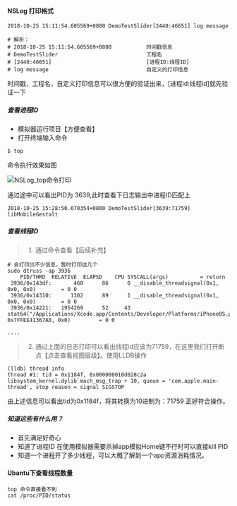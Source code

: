 #### NSLog 打印格式

```
2018-10-25 15:11:54.605569+0800 DemoTestSlider[2440:46651] log message

# 解析：
# 2018-10-25 15:11:54.605569+0800			时间戳信息
# DemoTestSlider							工程名
# [2440:46651]								[进程ID:线程ID]
# log message								自定义的打印信息
```



时间戳，工程名，自定义打印信息可以很方便的验证出来，[进程id:线程id]就先验证一下

##### 查看进程ID

* 模拟器运行项目【方便查看】
* 打开终端输入命令

```
$ top 
```

命令执行效果如图

![NSLog_top命令打印](https://linfengwenyou.github.io/images/2018-10-25-top_images.png)

通过途中可以看出PID为 3639,此时查看下日志输出中进程ID匹配上

```
2018-10-25 15:28:50.670354+0800 DemoTestSlider[3639:71759] libMobileGestalt 
```



##### 查看线程ID

> 1. 通过命令查看【后续补充】

```
# 会打印出不少信息，暂时打印这几个
sudo dtruss -ap 3936					
	PID/THRD  RELATIVE  ELAPSD    CPU SYSCALL(args) 		 = return
 3936/0x143df:       460      86      0 __disable_threadsignal(0x1, 0x0, 0x0)		 = 0 0
 3936/0x14310:      1302      89      1 __disable_threadsignal(0x1, 0x0, 0x0)		 = 0 0
 3936/0x14221:   1954269      52     43 stat64("/Applications/Xcode.app/Contents/Developer/Platforms/iPhoneOS.platform/Developer/Library/CoreSimulator/Profiles/Runtimes/iOS.simruntime/Contents/Resources/RuntimeRoot/System/Library/PrivateFrameworks/UIKitCore.framework\0", 0x7FFEE41367A0, 0x0)		 = 0 0
 
....

```



> 2. 通过上面的日志打印可以看出线程id应该为71759，在这里我们打开断点【点击查看视图层级】。使用LLDB操作

```
(lldb) thread info
thread #1: tid = 0x1184f, 0x000000010d028c2a libsystem_kernel.dylib`mach_msg_trap + 10, queue = 'com.apple.main-thread', stop reason = signal SIGSTOP
```



由上述信息可以看出tid为0x1184f，将其转换为10进制为：71759  正好符合操作。



##### 知道这些有什么用？

* 首先满足好奇心
* 知道了进程ID 在使用模拟器需要杀掉app模拟Home键不行时可以直接kill PID
* 知道一个进程开了多少线程，可以大概了解到一个app资源消耗情况。



#### Ubantu下查看线程数量

```
top 命令直接看不到
cat /proc/PID/status
```

